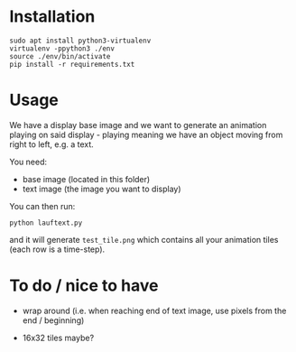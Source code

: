 # Installation

```
sudo apt install python3-virtualenv
virtualenv -ppython3 ./env
source ./env/bin/activate
pip install -r requirements.txt
```

# Usage

We have a display base image and we want to generate an
animation playing on said display - playing meaning
we have an object moving from right to left, e.g.
a text.

You need:
- base image (located in this folder)
- text image (the image you want to display)

You can then run:

```
python lauftext.py
```

and it will generate `test_tile.png` which contains
all your animation tiles (each row is a time-step).

# To do / nice to have

- wrap around (i.e. when reaching end of text image,
  use pixels from the end / beginning)

- 16x32 tiles maybe?
